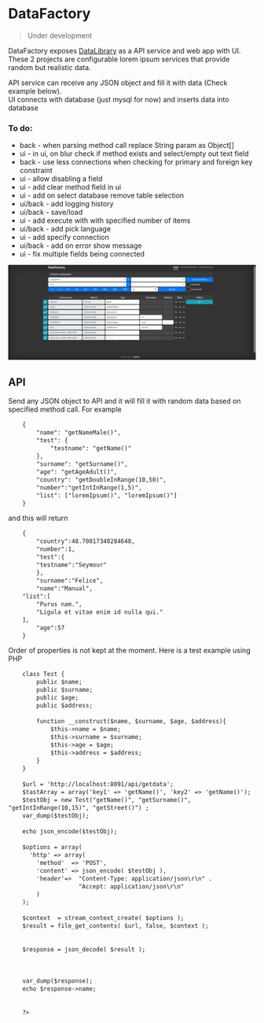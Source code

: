 # DataFactory

> Under development

DataFactory exposes [DataLibrary](https://github.com/djulbicb/DataLibrary) as a API service and web app with UI.
<br>These 2 projects are configurable lorem ipsum services that provide random but realistic data.

API service can receive any JSON object and fill it with data (Check example below).<br> 
UI connects with database (just mysql for now) and inserts data into database 

### To do:
- back - when parsing method call replace String param as Object[]
- ui - in ui, on blur check if method exists and select/empty out text field
- back - use less connections when checking for primary and foreign key constraint
- ui - allow disabling a field
- ui - add clear method field in ui
- ui - add on select database remove table selection 
- ui/back - add logging history
- ui/back - save/load
- ui - add execute with with specified number of items
- ui/back - add pick language
- ui - add specify connection
- ui/back - add on error show message
- ui - fix multiple fields being connected 

<img src="./ui.PNG">

## API
Send any JSON object to API and it will fill it with random data based on specified method call. For example
```
    {
        "name": "getNameMale()",
        "test": {
        	"testname": "getName()"
        },
        "surname": "getSurname()",
        "age": "getAgeAdult()",
        "country": "getDoubleInRange(10,50)",
        "number":"getIntInRange(1,5)",
        "list": ["loremIpsum()", "loremIpsum()"]
    }
```
and this will return 
```
    {
        "country":48.70817340284648,  
        "number":1,  
        "test":{
	    "testname":"Seymour"  
        },  
        "surname":"Felice",  
        "name":"Manual",  
    "list":[
        "Purus nam.",  
        "Ligula et vitae enim id nulla qui."  
    ],  
        "age":57  
    }
```
Order of properties is not kept at the moment. Here is a test example using PHP    
```
    class Test {
    	public $name;
    	public $surname;
    	public $age;
    	public $address;
    
    	function __construct($name, $surname, $age, $address){
    		$this->name = $name;
    		$this->surname = $surname;
    		$this->age = $age;
    		$this->address = $address;
    	}
    }
    
    $url = 'http://localhost:8091/api/getdata';
    $tastArray = array('key1' => 'getName()', 'key2' => 'getName()');
    $testObj = new Test("getName()", "getSurname()", "getIntInRange(10,15)", "getStreet()") ;
    var_dump($testObj);
    
    echo json_encode($testObj);
    
    $options = array(
      'http' => array(
        'method'  => 'POST',
        'content' => json_encode( $testObj ),
        'header'=>  "Content-Type: application/json\r\n" .
                    "Accept: application/json\r\n"
        )
    );
    
    $context  = stream_context_create( $options );
    $result = file_get_contents( $url, false, $context );
    
    
    $response = json_decode( $result );
    
    
    
    var_dump($response);
    echo $response->name;
    
    
    ?>
```

